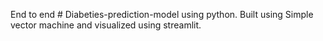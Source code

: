 End to end # Diabeties-prediction-model using python. 
Built using Simple vector machine and visualized using streamlit.
